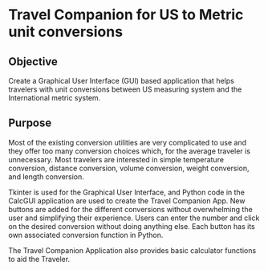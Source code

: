 # Travel Companion for US to Metric unit conversions

## Objective
Create a Graphical User Interface (GUI) based application that helps travelers with unit conversions between US measuring system and the International metric system. 

## Purpose
Most of the existing conversion utilities are very complicated to use and they offer too many conversion choices which, for the average traveler is unnecessary. Most travelers are interested in simple temperature conversion, distance conversion, volume conversion, weight conversion, and length conversion.

Tkinter is used for the Graphical User Interface, and Python code in the CalcGUI application are used to create the Travel Companion App. New buttons are added for the different conversions without overwhelming the user and simplifying their experience. Users can enter the number and click on the desired conversion without doing anything else. Each button has its own associated conversion function in Python. 

The Travel Companion Application also provides basic calculator functions to aid the Traveler.  
